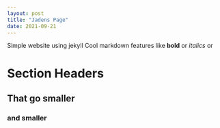 ```yaml
---
layout: post
title: "Jadens Page"
date: 2021-09-21
---
```


Simple website using jekyll
Cool markdown features like **bold** or *italics*
or

# Section Headers
## That go smaller
### and smaller
